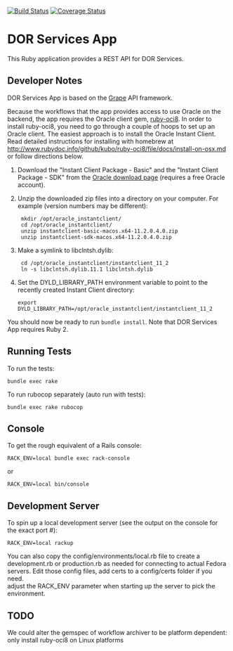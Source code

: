 [![Build Status](https://travis-ci.org/sul-dlss/dor-services-app.png?branch=master)](https://travis-ci.org/sul-dlss/dor-services-app) 
[![Coverage Status](https://coveralls.io/repos/github/sul-dlss/dor-services-app/badge.svg?branch=master)](https://coveralls.io/github/sul-dlss/dor-services-app?branch=master)

# DOR Services App

This Ruby application provides a REST API for DOR Services.


## Developer Notes

DOR Services App is based on the [Grape](http://intridea.github.io/grape/) API framework.

Because the workflows that the app provides access to use Oracle on the backend, the app requires
the Oracle client gem, [ruby-oci8](https://github.com/kubo/ruby-oci8). In order to install
ruby-oci8, you need to go through a couple of hoops to set up an Oracle client. The easiest approach
is to install the Oracle Instant Client.   Read detailed instructions for installing with homebrew at
http://www.rubydoc.info/github/kubo/ruby-oci8/file/docs/install-on-osx.md or follow directions below.

1. Download the "Instant Client Package - Basic" and the "Instant Client Package - SDK" from the
[Oracle download page](http://www.oracle.com/technetwork/topics/intel-macsoft-096467.html)
(requires a free Oracle account).

2. Unzip the downloaded zip files into a directory on your computer. For example (version numbers may be different):

        mkdir /opt/oracle_instantclient/
        cd /opt/oracle_instantclient/
        unzip instantclient-basic-macos.x64-11.2.0.4.0.zip
        unzip instantclient-sdk-macos.x64-11.2.0.4.0.zip

3. Make a symlink to libclntsh.dylib:

        cd /opt/oracle_instantclient/instantclient_11_2
        ln -s libclntsh.dylib.11.1 libclntsh.dylib

4. Set the DYLD\_LIBRARY\_PATH environment variable to point to the recently created Instant Client
directory:

   `export DYLD_LIBRARY_PATH=/opt/oracle_instantclient/instantclient_11_2`

You should now be ready to run `bundle install`. Note that DOR Services App requires Ruby 2.

## Running Tests

To run the tests:

  `bundle exec rake`
  
To run rubocop separately (auto run with tests):

  `bundle exec rake rubocop`

## Console

To get the rough equivalent of a Rails console:

  `RACK_ENV=local bundle exec rack-console`
  
  or
  
  `RACK_ENV=local bin/console`
  
## Development Server

To spin up a local development server (see the output on the console for the exact port #):

  `RACK_ENV=local rackup`

You can also copy the config/environments/local.rb file to create a development.rb or production.rb as needed
for connecting to actual Fedora servers.  Edit those config files, add certs to a config/certs folder if you need.  
adjust the RACK_ENV parameter when starting up the server to pick the environment.

## TODO

We could alter the gemspec of workflow archiver to be platform dependent: only install ruby-oci8 on Linux platforms
